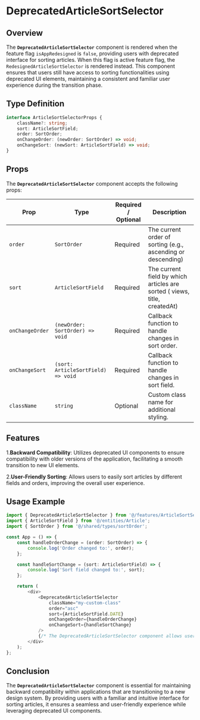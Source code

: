 # DeprecatedArticleSortSelector

## Overview
The **`DeprecatedArticleSortSelector`** component is rendered when the feature flag `isAppRedesigned` is `false`, providing users with deprecated interface for sorting articles. When this flag is active feature flag, the `RedesignedArticleSortSelector` is rendered instead.
This component ensures that users still have access to sorting functionalities using deprecated UI elements, maintaining a consistent and familiar user experience during the transition phase.

## Type Definition 
```typescript
interface ArticleSortSelectorProps {
    className?: string;
    sort: ArticleSortField;
    order: SortOrder;
    onChangeOrder: (newOrder: SortOrder) => void;
    onChangeSort: (newSort: ArticleSortField) => void;
}
```

## Props
The **`DeprecatedArticleSortSelector`** component accepts the following props:

| Prop       | Type       | Required / Optional | Description                                                               |
|------------|------------|----------------------|---------------------------------------------------------------------------|
| `order` | `SortOrder`   | Required             | The current order of sorting (e.g., ascending or descending)              |
| `sort` | `ArticleSortField`   | Required             | The current field by which articles are sorted ( views, title, createdAt) |
| `onChangeOrder` | `(newOrder: SortOrder) => void`   | Required              | Callback function to handle changes in sort order.                                 |
| `onChangeSort` | `(sort: ArticleSortField) => void`   | Required              | Callback function to handle changes in sort field.                                 |
| `className` | `string`   | Optional             | Custom class name for additional styling.                                 |


## Features
1.**Backward Compatibility**: Utilizes deprecated UI components to ensure compatibility with older versions of the application, facilitating a smooth transition to new UI elements.

2.**User-Friendly Sorting**: Allows users to easily sort articles by different fields and orders, improving the overall user experience.

## Usage Example
```typescript jsx
import { DeprecatedArticleSortSelector } from '@/features/ArticleSortSelector/DeprecatedArticleSortSelector';
import { ArticleSortField } from '@/entities/Article';
import { SortOrder } from '@/shared/types/sortOrder';

const App = () => {
    const handleOrderChange = (order: SortOrder) => {
        console.log('Order changed to:', order);
    };

    const handleSortChange = (sort: ArticleSortField) => {
        console.log('Sort field changed to:', sort);
    };

    return (
        <div>
            <DeprecatedArticleSortSelector
                className="my-custom-class"
                order="asc"
                sort={ArticleSortField.DATE}
                onChangeOrder={handleOrderChange}
                onChangeSort={handleSortChange}
            />
            {/* The DeprecatedArticleSortSelector component allows users to sort articles by various fields and order */}
        </div>
    );
};
```
## Conclusion
The **`DeprecatedArticleSortSelector`** component is essential for maintaining backward compatibility within applications that are transitioning to a new design system. By providing users with a familiar and intuitive interface for sorting articles, it ensures a seamless and user-friendly experience while leveraging deprecated UI components.
